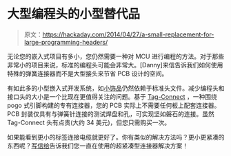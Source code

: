 # 大型编程头的小型替代品

> 原文：<https://hackaday.com/2014/04/27/a-small-replacement-for-large-programming-headers/>

无论您的嵌入式项目有多小，您仍然需要一种对 MCU 进行编程的方法。对于那些非常小的项目来说，标准的编程头可能会非常大。[Danny]来信告诉我们如何使用特殊的弹簧连接器而不是大型接头来节省 PCB 设计的空间。

有如此多的小型嵌入式开发系统，如[小饰品](https://learn.adafruit.com/introducing-trinket)仍然依赖于标准头文件。减少编程头和接口头的大小是一个比现在更值得关注的问题。基于 [Tag-Connect](http://www.tag-connect.com/) ，一种围绕 pogo 式引脚构建的专有连接器，您的 PCB 实际上不需要任何板上配套连接器。PCB 封装仅具有与弹簧针连接的测试焊盘和孔，可实现坚如磐石的连接。虽然 Tag-Connect 头有点贵(大约 34 美元)，但您只需购买一次。

如果能看到更小的标签连接电缆就更好了。你有类似的解决方法吗？更小更紧凑的东西呢？[写信给](http://hackaday.com/contact-hack-a-day/)告诉我们您一直在使用的超紧凑型连接器解决方案！